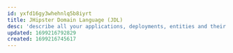 ```yaml
---
id: yxfd16gy3whehnlq5b8iyrt
title: JHipster Domain Language (JDL)
desc: 'describe all your applications, deployments, entities and their relationships in a single file (or more than one) with a user-friendly syntax'
updated: 1699216792829
created: 1699216745617
---
```

